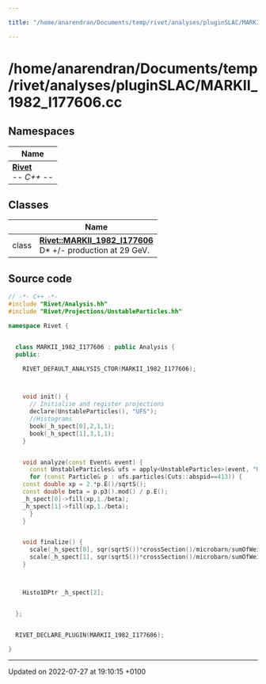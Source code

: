 ```yaml
---

title: "/home/anarendran/Documents/temp/rivet/analyses/pluginSLAC/MARKII_1982_I177606.cc"

---
```


# /home/anarendran/Documents/temp/rivet/analyses/pluginSLAC/MARKII_1982_I177606.cc



## Namespaces

| Name           |
| -------------- |
| **[Rivet](http://example.org/namespaces/namespacerivet/)** <br>-*- C++ -*-  |

## Classes

|                | Name           |
| -------------- | -------------- |
| class | **[Rivet::MARKII_1982_I177606](http://example.org/classes/classrivet_1_1markii__1982__i177606/)** <br>D* +/- production at 29 GeV.  |




## Source code

```cpp
// -*- C++ -*-
#include "Rivet/Analysis.hh"
#include "Rivet/Projections/UnstableParticles.hh"

namespace Rivet {


  class MARKII_1982_I177606 : public Analysis {
  public:

    RIVET_DEFAULT_ANALYSIS_CTOR(MARKII_1982_I177606);



    void init() {
      // Initialise and register projections
      declare(UnstableParticles(), "UFS");
      //Histograms
      book(_h_spect[0],2,1,1);
      book(_h_spect[1],3,1,1);
    }


    void analyze(const Event& event) {
      const UnstableParticles& ufs = apply<UnstableParticles>(event, "UFS");
      for (const Particle& p : ufs.particles(Cuts::abspid==413)) {
    const double xp = 2.*p.E()/sqrtS();
    const double beta = p.p3().mod() / p.E();
    _h_spect[0]->fill(xp,1./beta);
    _h_spect[1]->fill(xp,1./beta);
      }
    }


    void finalize() {
      scale(_h_spect[0], sqr(sqrtS())*crossSection()/microbarn/sumOfWeights());
      scale(_h_spect[1], sqr(sqrtS())*crossSection()/microbarn/sumOfWeights());
    }



    Histo1DPtr _h_spect[2];


  };


  RIVET_DECLARE_PLUGIN(MARKII_1982_I177606);

}
```


-------------------------------

Updated on 2022-07-27 at 19:10:15 +0100

